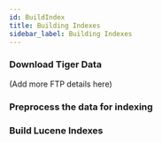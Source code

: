 ```yaml
---
id: BuildIndex
title: Building Indexes
sidebar_label: Building Indexes
---
```


### Download Tiger Data  
(Add more FTP details here)

### Preprocess the data for indexing


### Build Lucene Indexes

